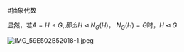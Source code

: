 #抽象代数 

显然，若$A=H \leqslant G, 那么H\lhd N_G(H)$， $N_G(H)=G$时，$H\lhd G$

![IMG_59E502B52018-1.jpeg](https://obsidian-1317758465.cos.ap-shanghai.myqcloud.com/images/IMG_59E502B52018-1.jpeg)
